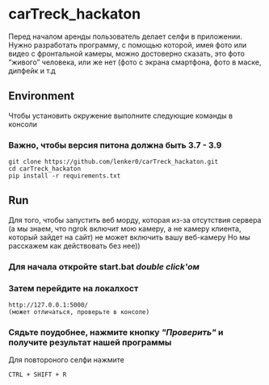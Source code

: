 # carTreck_hackaton
Перед началом аренды пользователь делает селфи в приложении. Нужно разработать программу, с помощью которой, имея фото или видео с фронтальной камеры, можно достоверно сказать, это фото “живого” человека, или же нет (фото с экрана смартфона, фото в маске, дипфейк и т.д


## Environment
Чтобы установить окружение выполните следующие команды в консоли
### Важно, чтобы версия питона должна быть 3.7 - 3.9
```
git clone https://github.com/lenker0/carTreck_hackaton.git
cd carTreck_hackaton
pip install -r requirements.txt
```

## Run
Для того, чтобы запустить веб морду, которая из-за отсутствия сервера (а мы знаем, что ngrok включит мою камеру, а не камеру клиента, который зайдет на сайт) не может включить вашу веб-камеру
Но мы расскажем как действовать без нее))

### Для начала откройте start.bat *double click'ом*
### Затем перейдите на локалхост
```
http://127.0.0.1:5000/
(может отличаться, проверьте в консоле)
```
### Сядьте поудобнее, нажмите кнопку *"Проверить"* и получите результат нашей программы
Для повтороного селфи нажмите 
```
CTRL + SHIFT + R
```
